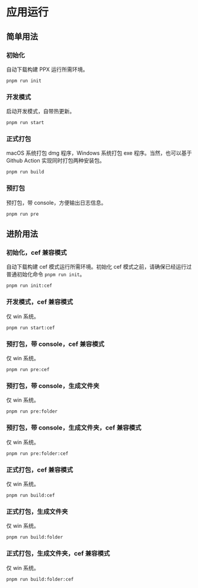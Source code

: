 # 应用运行

## 简单用法

### 初始化

自动下载构建 PPX 运行所需环境。

```shell
pnpm run init
```

### 开发模式

启动开发模式，自带热更新。

```shell
pnpm run start
```

### 正式打包

macOS 系统打包 dmg 程序，Windows 系统打包 exe 程序。当然，也可以基于 Github Action 实现同时打包两种安装包。

```shell
pnpm run build
```

### 预打包

预打包，带 console，方便输出日志信息。

```shell
pnpm run pre
```

## 进阶用法

### 初始化，cef 兼容模式

自动下载构建 cef 模式运行所需环境。初始化 cef 模式之前，请确保已经运行过普通初始化命令 `pnpm run init`。

```shell
pnpm run init:cef
```

### 开发模式，cef 兼容模式

仅 win 系统。

```shell
pnpm run start:cef
```

### 预打包，带 console，cef 兼容模式

仅 win 系统。

```shell
pnpm run pre:cef
```

### 预打包，带 console，生成文件夹

仅 win 系统。

```shell
pnpm run pre:folder
```

### 预打包，带 console，生成文件夹，cef 兼容模式

仅 win 系统。

```shell
pnpm run pre:folder:cef
```

### 正式打包，cef 兼容模式

仅 win 系统。

```shell
pnpm run build:cef
```

### 正式打包，生成文件夹

仅 win 系统。

```shell
pnpm run build:folder
```

### 正式打包，生成文件夹，cef 兼容模式

仅 win 系统。

```shell
pnpm run build:folder:cef
```
